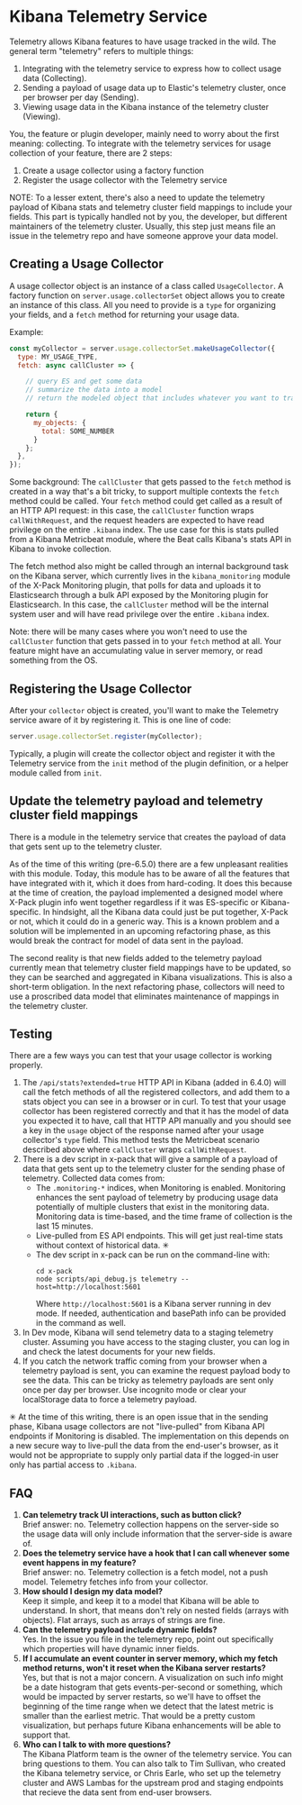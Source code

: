 # Kibana Telemetry Service

Telemetry allows Kibana features to have usage tracked in the wild. The general term "telemetry" refers to multiple things:

1. Integrating with the telemetry service to express how to collect usage data (Collecting).
2. Sending a payload of usage data up to Elastic's telemetry cluster, once per browser per day (Sending).
3. Viewing usage data in the Kibana instance of the telemetry cluster (Viewing).

You, the feature or plugin developer, mainly need to worry about the first meaning: collecting. To integrate with the telemetry services for usage collection of your feature, there are 2 steps:

1. Create a usage collector using a factory function
2. Register the usage collector with the Telemetry service

NOTE: To a lesser extent, there's also a need to update the telemetry payload of Kibana stats and telemetry cluster field mappings to include your fields. This part is typically handled not by you, the developer, but different maintainers of the telemetry cluster. Usually, this step just means file an issue in the telemetry repo and have someone approve your data model.

## Creating a Usage Collector

A usage collector object is an instance of a class called `UsageCollector`. A factory function on `server.usage.collectorSet` object allows you to create an instance of this class. All you need to provide is a `type` for organizing your fields, and a `fetch` method for returning your usage data.

Example:

```js
const myCollector = server.usage.collectorSet.makeUsageCollector({
  type: MY_USAGE_TYPE,
  fetch: async callCluster => {

    // query ES and get some data
    // summarize the data into a model
    // return the modeled object that includes whatever you want to track

    return {
      my_objects: {
        total: SOME_NUMBER
      }
    };
  },
});
```

Some background: The `callCluster` that gets passed to the `fetch` method is created in a way that's a bit tricky, to support multiple contexts the `fetch` method could be called. Your `fetch` method could get called as a result of an HTTP API request: in this case, the `callCluster` function wraps `callWithRequest`, and the request headers are expected to have read privilege on the entire `.kibana` index. The use case for this is stats pulled from a Kibana Metricbeat module, where the Beat calls Kibana's stats API in Kibana to invoke collection.

The fetch method also might be called through an internal background task on the Kibana server, which currently lives in the `kibana_monitoring` module of the X-Pack Monitoring plugin, that polls for data and uploads it to Elasticsearch through a bulk API exposed by the Monitoring plugin for Elasticsearch. In this case, the `callCluster` method will be the internal system user and will have read privilege over the entire `.kibana` index.

Note: there will be many cases where you won't need to use the `callCluster` function that gets passed in to your `fetch` method at all. Your feature might have an accumulating value in server memory, or read something from the OS.

## Registering the Usage Collector

After your `collector` object is created, you'll want to make the Telemetry service aware of it by registering it. This is one line of code:

```js
server.usage.collectorSet.register(myCollector);
```

Typically, a plugin will create the collector object and register it with the Telemetry service from the `init` method of the plugin definition, or a helper module called from `init`.

## Update the telemetry payload and telemetry cluster field mappings

There is a module in the telemetry service that creates the payload of data that gets sent up to the telemetry cluster. 

As of the time of this writing (pre-6.5.0) there are a few unpleasant realities with this module. Today, this module has to be aware of all the features that have integrated with it, which it does from hard-coding. It does this because at the time of creation, the payload implemented a designed model where X-Pack plugin info went together regardless if it was ES-specific or Kibana-specific. In hindsight, all the Kibana data could just be put together, X-Pack or not, which it could do in a generic way. This is a known problem and a solution will be implemented in an upcoming refactoring phase, as this would break the contract for model of data sent in the payload.

The second reality is that new fields added to the telemetry payload currently mean that telemetry cluster field mappings have to be updated, so they can be searched and aggregated in Kibana visualizations. This is also a short-term obligation. In the next refactoring phase, collectors will need to use a proscribed data model that eliminates maintenance of mappings in the telemetry cluster.

## Testing

There are a few ways you can test that your usage collector is working properly.

1. The `/api/stats?extended=true` HTTP API in Kibana (added in 6.4.0) will call the fetch methods of all the registered collectors, and add them to a stats object you can see in a browser or in curl. To test that your usage collector has been registered correctly and that it has the model of data you expected it to have, call that HTTP API manually and you should see a key in the `usage` object of the response named after your usage collector's `type` field. This method tests the Metricbeat scenario described above where `callCluster` wraps `callWithRequest`.
2. There is a dev script in x-pack that will give a sample of a payload of data that gets sent up to the telemetry cluster for the sending phase of telemetry. Collected data comes from:
    - The `.monitoring-*` indices, when Monitoring is enabled. Monitoring enhances the sent payload of telemetry by producing usage data potentially of multiple clusters that exist in the monitoring data. Monitoring data is time-based, and the time frame of collection is the last 15 minutes.
    - Live-pulled from ES API endpoints. This will get just real-time stats without context of historical data. ✳
    - The dev script in x-pack can be run on the command-line with:
      ```
      cd x-pack
      node scripts/api_debug.js telemetry --host=http://localhost:5601
      ```
      Where `http://localhost:5601` is a Kibana server running in dev mode. If needed, authentication and basePath info can be provided in the command as well.
3. In Dev mode, Kibana will send telemetry data to a staging telemetry cluster. Assuming you have access to the staging cluster, you can log in and check the latest documents for your new fields.
4. If you catch the network traffic coming from your browser when a telemetry payload is sent, you can examine the request payload body to see the data. This can be tricky as telemetry payloads are sent only once per day per browser. Use incognito mode or clear your localStorage data to force a telemetry payload.

✳ At the time of this writing, there is an open issue that in the sending phase, Kibana usage collectors are not "live-pulled" from Kibana API endpoints if Monitoring is disabled. The implementation on this depends on a new secure way to live-pull the data from the end-user's browser, as it would not be appropriate to supply only partial data if the logged-in user only has partial access to `.kibana`.

## FAQ

1. **Can telemetry track UI interactions, such as button click?**  
   Brief answer: no. Telemetry collection happens on the server-side so the usage data will only include information that the server-side is aware of.
2. **Does the telemetry service have a hook that I can call whenever some event happens in my feature?**  
   Brief answer: no. Telemetry collection is a fetch model, not a push model. Telemetry fetches info from your collector.
3. **How should I design my data model?**  
   Keep it simple, and keep it to a model that Kibana will be able to understand. In short, that means don't rely on nested fields (arrays with objects). Flat arrays, such as arrays of strings are fine.
4. **Can the telemetry payload include dynamic fields?**  
   Yes. In the issue you file in the telemetry repo, point out specifically which properties will have dynamic inner fields.
5. **If I accumulate an event counter in server memory, which my fetch method returns, won't it reset when the Kibana server restarts?**  
   Yes, but that is not a major concern. A visualization on such info might be a date histogram that gets events-per-second or something, which would be impacted by server restarts, so we'll have to offset the beginning of the time range when we detect that the latest metric is smaller than the earliest metric. That would be a pretty custom visualization, but perhaps future Kibana enhancements will be able to support that.
6. **Who can I talk to with more questions?**  
   The Kibana Platform team is the owner of the telemetry service. You can bring questions to them. You can also talk to Tim Sullivan, who created the Kibana telemetry service, or Chris Earle, who set up the telemetry cluster and AWS Lambas for the upstream prod and staging endpoints that recieve the data sent from end-user browsers.
